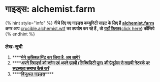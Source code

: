 # गाइड्स: alchemist.farm

{% hint style="info" %}
**नीचे दिए गए गाइड्स कम्युनिटी साइट के लिए हैं**  [**alchemist.farm**](https://alchemist.farm/)  
**अगर आप** [crucible.alchemist.wtf](https://crucible.alchemist.wtf/) **का उपयोग कर रहे हैं , तो** [**यहाँ क्लिक**](https://crucible.alchemist.wtf/)**\(**[click here](../guides-crucible.alchemist.wtf/)**\) कीजिये** 
{% endhint %}

### **लेख-सूची**

1. \*\*\*\*[**मेने क्रूसिबल मिंट कर लिया है, अब आगे?**](i-minted-a-crucible-now-what.md)
2. \*\*\*\*[**अपने रिवार्ड्स को क्लेम एवं अपने एलपी \(लिक्विडिटी पूल\) की ऐलूडेल से ताइची नेटवर्क पर सदस्यता समाप्त कैसे करें**](how-to-claim-rewards-and-unsubscribe-your-lp-from-the-aludel-using-the-taichi-network.md)
3. \*\*\*\*[**विजुअल गाइड्स**](visual-guides.md)\*\*\*\*

